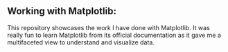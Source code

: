 ## Working with Matplotlib:
This repository showcases the work I have done with Matplotlib. It was really fun to learn Matplotlib from its official documentation as it gave me a multifaceted view to understand and visualize data.
